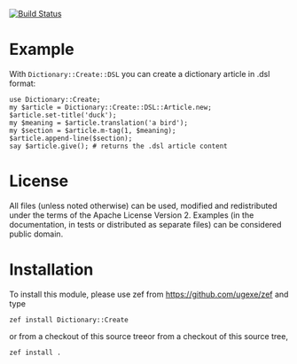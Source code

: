 [![Build Status](https://travis-ci.org/prodotiscus/perl6-Dictionary-Create.svg?branch=master)](https://travis-ci.org/prodotiscus/perl6-Dictionary-Create)

# Example

With `Dictionary::Create::DSL` you can create a dictionary article in .dsl format:
```perl6
use Dictionary::Create;
my $article = Dictionary::Create::DSL::Article.new;
$article.set-title('duck');
my $meaning = $article.translation('a bird');
my $section = $article.m-tag(1, $meaning);
$article.append-line($section);
say $article.give(); # returns the .dsl article content
```

# License

All files (unless noted otherwise) can be used, modified and redistributed
under the terms of the Apache License Version 2. Examples (in the
documentation, in tests or distributed as separate files) can be considered
public domain.

# Installation

To install this module, please use zef from https://github.com/ugexe/zef and
type

    zef install Dictionary::Create

or from a checkout of this source treeor from a checkout of this source tree,

    zef install .
